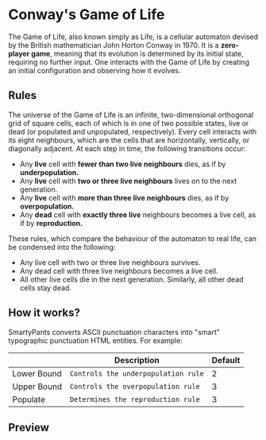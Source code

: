 # Conway's Game of Life

The Game of Life, also known simply as Life, is a cellular automaton devised by the British mathematician John Horton Conway in 1970. It is a **zero-player game**, meaning that its evolution is determined by its initial state, requiring no further input. One interacts with the Game of Life by creating an initial configuration and observing how it evolves.


## Rules

The universe of the Game of Life is an infinite, two-dimensional orthogonal grid of square cells, each of which is in one of two possible states, live or dead (or populated and unpopulated, respectively). Every cell interacts with its eight neighbours, which are the cells that are horizontally, vertically, or diagonally adjacent. At each step in time, the following transitions occur:

- Any **live** cell with **fewer than two live neighbours** dies, as if by **underpopulation.**
- Any **live** cell with **two or three live neighbours** lives on to the next generation.
- Any **live** cell with **more than three live neighbours** dies, as if by **overpopulation.**
- Any **dead** cell with **exactly three live** neighbours becomes a live cell, as if by **reproduction.**

These rules, which compare the behaviour of the automaton to real life, can be condensed into the following:

- Any live cell with two or three live neighbours survives.
- Any dead cell with three live neighbours becomes a live cell.
- All other live cells die in the next generation. Similarly, all other dead cells stay dead.


## How it works?

SmartyPants converts ASCII punctuation characters into "smart" typographic punctuation HTML entities. For example:

|                |Description                          |Default|
|----------------|------------------------------------|-----------------------------|
|Lower Bound 	 |`Controls the underpopulation rule` | 2|
|Upper Bound     |`Controls the overpopulation rule`  | 3|
|Populate        |`Determines the reproduction rule`  | 3|

## Preview